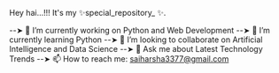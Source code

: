 Hey hai...!!!
It's my ✨special_repository_ ✨.

--➤ 🔭 I’m currently working on Python and Web Development
--➤ 🌱 I’m currently learning Python
--➤ 👯 I’m looking to collaborate on Artificial Intelligence and Data Science
--➤ 💬 Ask me about Latest Technology Trends
--➤ 📫 How to reach me: saiharsha3377@gmail.com
